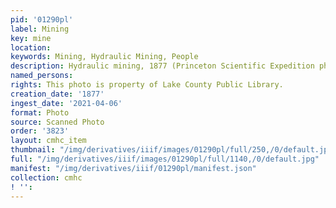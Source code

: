 ```yaml
---
pid: '01290pl'
label: Mining
key: mine
location: 
keywords: Mining, Hydraulic Mining, People
description: Hydraulic mining, 1877 (Princeton Scientific Expedition photo)
named_persons: 
rights: This photo is property of Lake County Public Library.
creation_date: '1877'
ingest_date: '2021-04-06'
format: Photo
source: Scanned Photo
order: '3823'
layout: cmhc_item
thumbnail: "/img/derivatives/iiif/images/01290pl/full/250,/0/default.jpg"
full: "/img/derivatives/iiif/images/01290pl/full/1140,/0/default.jpg"
manifest: "/img/derivatives/iiif/01290pl/manifest.json"
collection: cmhc
! '': 
---
```


